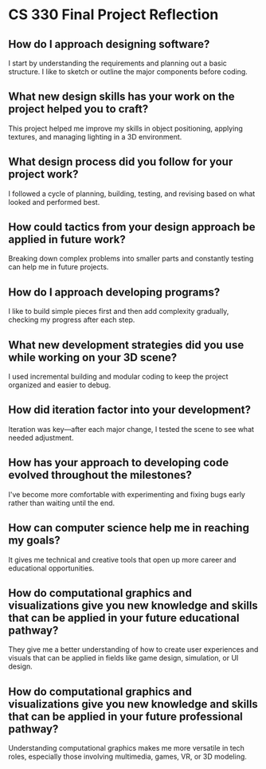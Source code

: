 # CS 330 Final Project Reflection

## How do I approach designing software?
I start by understanding the requirements and planning out a basic structure. I like to sketch or outline the major components before coding.

## What new design skills has your work on the project helped you to craft?
This project helped me improve my skills in object positioning, applying textures, and managing lighting in a 3D environment.

## What design process did you follow for your project work?
I followed a cycle of planning, building, testing, and revising based on what looked and performed best.

## How could tactics from your design approach be applied in future work?
Breaking down complex problems into smaller parts and constantly testing can help me in future projects.

## How do I approach developing programs?
I like to build simple pieces first and then add complexity gradually, checking my progress after each step.

## What new development strategies did you use while working on your 3D scene?
I used incremental building and modular coding to keep the project organized and easier to debug.

## How did iteration factor into your development?
Iteration was key—after each major change, I tested the scene to see what needed adjustment.

## How has your approach to developing code evolved throughout the milestones?
I've become more comfortable with experimenting and fixing bugs early rather than waiting until the end.

## How can computer science help me in reaching my goals?
It gives me technical and creative tools that open up more career and educational opportunities.

## How do computational graphics and visualizations give you new knowledge and skills that can be applied in your future educational pathway?
They give me a better understanding of how to create user experiences and visuals that can be applied in fields like game design, simulation, or UI design.

## How do computational graphics and visualizations give you new knowledge and skills that can be applied in your future professional pathway?
Understanding computational graphics makes me more versatile in tech roles, especially those involving multimedia, games, VR, or 3D modeling.
